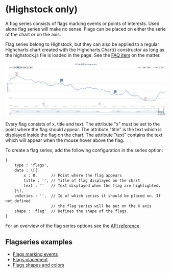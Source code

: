 (Highstock only)
================

A flag series consists of flags marking events or points of interests. Used alone flag series will make no sense. Flags can be placed on either the serie of the chart or on the axis.

Flag series belong to Highstock, but they can also be applied to a regular Highcharts chart created with the Highcharts.Chart() constructor as long as the highstock.js file is loaded in the page. See the [FAQ item](docs/frequently-asked-questions#highstock-features-in-highcharts) on the matter. 

![flagseries.png](flagseries.png)

Every flag consists of x, title and text. The attribute "x" must be set to the point where the flag should appear. The attribute "title" is the text which is displayed inside the flag on the chart. The attribute "text" contains the text which will appear when the mouse hover above the flag.

To create a flag series, add the following configuration in the series option:

    
    {
        type : 'flags',
        data : \[{
            x : 0,      // Point where the flag appears
            title : '', // Title of flag displayed on the chart 
            text : ''   // Text displayed when the flag are highlighted.
        }\],
        onSeries : '',  // Id of which series it should be placed on. If not defined 
                        // the flag series will be put on the X axis
        shape : 'flag'  // Defines the shape of the flags.
    }

For an overview of the flag series options see the [API reference](http://api.highcharts.com/highstock/plotOptions.flags).

Flagseries examples
-------------------

*   [Flags marking events](http://highcharts.com/stock/demo/flags-general)
*   [Flags placement](http://highcharts.com/stock/demo/flags-placement)
*   [Flags shapes and colors](http://highcharts.com/stock/demo/flags-shapes)